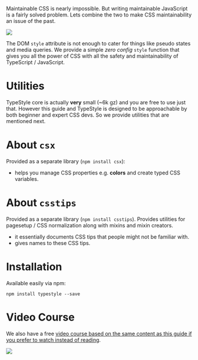 Maintainable CSS is nearly impossible. But writing maintainable JavaScript is a fairly solved problem. Lets combine the two to make CSS maintainability an issue of the past.

![](/images/autocomplete.gif)

The DOM `style` attribute is not enough to cater for things like pseudo states and media queries. We provide a simple *zero config* `style` function that gives you all the power of CSS with all the safety and maintainability of TypeScript / JavaScript.

# Utilities

TypeStyle core is actually **very** small (~6k gz) and you are free to use just that. However this guide and TypeStyle is designed to be approachable by both beginner and expert CSS devs. So we provide utilities that are mentioned next.

# About `csx`
Provided as a separate library (`npm install csx`):

* helps you manage CSS properties e.g. **colors** and create typed CSS variables.

# About `csstips`

Provided as a separate library (`npm install csstips`). Provides utilities for pagesetup / CSS normalization along with mixins and mixin creators.

* it essentially documents CSS tips that people might not be familiar with.
* gives names to these CSS tips.

# Installation

Available easily via npm:

```
npm install typestyle --save
```

# Video Course
We also have a free [video course based on the same content as this guide if you prefer to watch instead of reading][course].

[![](https://raw.githubusercontent.com/typestyle/typestyle.github.io/source/public/images/course.png)][course]

[course]:https://egghead.io/courses/maintainable-css-using-typestyle
